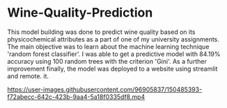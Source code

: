 # Wine-Quality-Prediction
This model building was done to predict wine quality based on its physicochemical attributes as a part of one of my university assignments. The main objective was to learn about the machine learning technique 'random forest classifier'. I was able to get a predictive model with 84.19% accuracy using 100 random trees with the criterion 'Gini'. As a further improvement finally, the model was deployed to a website using streamlit and remote. it.

 


https://user-images.githubusercontent.com/96905837/150485393-f72abecc-642c-423b-9aa4-5a18f0335df8.mp4

